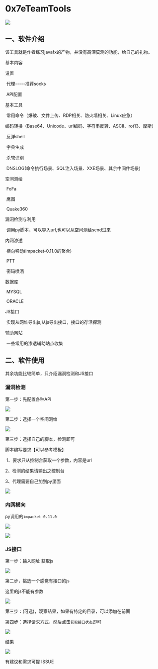 

# 0x7eTeamTools

![](./images/index_PAGE.png)



## 一、软件介绍

该工具就是作者练习javafx的产物，并没有高深莫测的功能，给自己的礼物。

基本内容

设置 

​			代理-----推荐socks

​			API配置

基本工具

​			常用命令（爆破、文件上传、RDP相关、防火墙相关、Linux应急）

​			编码转换（Base64、Unicode、url编码、字符串反转、ASCII、rot13、摩斯）

​			反弹shell

​			字典生成

​			杀软识别

​			 DNSLOG(命令执行场景、SQL注入场景、XXE场景、其余中间件场景)

空间测绘

​			FoFa

​			鹰图

​			Quake360

漏洞检测与利用

​			调用py脚本，可以导入url,也可以从空间测绘send过来

内网渗透

​			横向移动(impacket-0.11.0的聚合)

​			PTT

​          密码喷洒

数据库

​			MYSQL

​          ORACLE

JS接口

​			实现从网址导出js,从js导出接口，接口的存活探测

辅助网站

​			一些常用的渗透辅助站点收集



## 二、软件使用

其余功能比较简单，只介绍漏洞检测和JS接口

### 漏洞检测

第一步：先配置各种API

![](images\seeting.png)

第二步：选择一个空间测绘

![](images\poc-1.png)

第三步：选择自己的脚本，检测即可

脚本编写要求【可以参考模板】

​	1、要求只从控制台获取一个参数，内容是url

   2、检测的结果请输出之控制台

   3、代理需要自己加到py里面


![](images\poc-2.png)



### 内网横向

py调用的`impacket-0.11.0`

![](images/wmiexec.png)

![](images/smbexec.png)

### JS接口

第一步：输入网址 获取js

![](images/js-1.png)

第二步，挑选一个感觉有接口的js

这里的js不能有参数

![](images/js-2.png)

第三步：(可选)，观察结果，如果有特定的目录，可以添加在前面

第四步：选择请求方式，然后点击`获取接口状态`即可

![](images\js-3.png)

结果

![](images\js-4.png)

有建议和需求可提 ISSUE 
